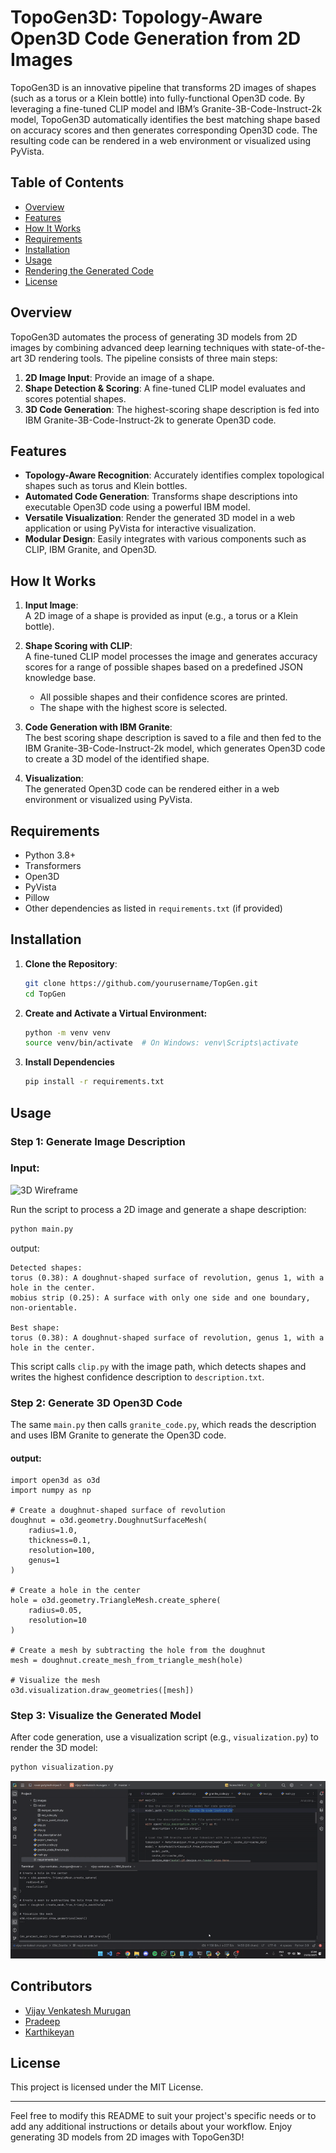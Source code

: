 # TopoGen3D: Topology-Aware Open3D Code Generation from 2D Images

TopoGen3D is an innovative pipeline that transforms 2D images of shapes (such as a torus or a Klein bottle) into fully-functional Open3D code. By leveraging a fine-tuned CLIP model and IBM’s Granite-3B-Code-Instruct-2k model, TopoGen3D automatically identifies the best matching shape based on accuracy scores and then generates corresponding Open3D code. The resulting code can be rendered in a web environment or visualized using PyVista.

## Table of Contents
- [Overview](#overview)
- [Features](#features)
- [How It Works](#how-it-works)
- [Requirements](#requirements)
- [Installation](#installation)
- [Usage](#usage)
- [Rendering the Generated Code](#rendering-the-generated-code)
- [License](#license)

## Overview
TopoGen3D automates the process of generating 3D models from 2D images by combining advanced deep learning techniques with state-of-the-art 3D rendering tools. The pipeline consists of three main steps:

1. **2D Image Input**: Provide an image of a shape.
2. **Shape Detection & Scoring**: A fine-tuned CLIP model evaluates and scores potential shapes.
3. **3D Code Generation**: The highest-scoring shape description is fed into IBM Granite-3B-Code-Instruct-2k to generate Open3D code.

## Features
- **Topology-Aware Recognition**: Accurately identifies complex topological shapes such as torus and Klein bottles.
- **Automated Code Generation**: Transforms shape descriptions into executable Open3D code using a powerful IBM model.
- **Versatile Visualization**: Render the generated 3D model in a web application or using PyVista for interactive visualization.
- **Modular Design**: Easily integrates with various components such as CLIP, IBM Granite, and Open3D.

## How It Works
1. **Input Image**:  
   A 2D image of a shape is provided as input (e.g., a torus or a Klein bottle).

2. **Shape Scoring with CLIP**:  
   A fine-tuned CLIP model processes the image and generates accuracy scores for a range of possible shapes based on a predefined JSON knowledge base.  
   - All possible shapes and their confidence scores are printed.  
   - The shape with the highest score is selected.

3. **Code Generation with IBM Granite**:  
   The best scoring shape description is saved to a file and then fed to the IBM Granite-3B-Code-Instruct-2k model, which generates Open3D code to create a 3D model of the identified shape.

4. **Visualization**:  
   The generated Open3D code can be rendered either in a web environment or visualized using PyVista.

## Requirements
- Python 3.8+
- Transformers
- Open3D
- PyVista
- Pillow
- Other dependencies as listed in `requirements.txt` (if provided)

## Installation
1. **Clone the Repository**:
   ```bash
   git clone https://github.com/yourusername/TopGen.git
   cd TopGen
   ```

2. **Create and Activate a Virtual Environment:**
   ```bash
   python -m venv venv
   source venv/bin/activate  # On Windows: venv\Scripts\activate
   ```
3. **Install Dependencies**
    ```bash
   pip install -r requirements.txt
   ```
    
## Usage

### Step 1: Generate Image Description
### Input: 
![3D Wireframe](sample_3d_model.jpeg)

Run the script to process a 2D image and generate a shape description:

```bash
python main.py
```
output:
```
Detected shapes:
torus (0.38): A doughnut-shaped surface of revolution, genus 1, with a hole in the center.
mobius strip (0.25): A surface with only one side and one boundary, non-orientable.

Best shape:
torus (0.38): A doughnut-shaped surface of revolution, genus 1, with a hole in the center.

```

This script calls `clip.py` with the image path, which detects shapes and writes the highest confidence description to `description.txt`.

### Step 2: Generate 3D Open3D Code
The same `main.py` then calls `granite_code.py`, which reads the description and uses IBM Granite to generate the Open3D code.

#### output:
```
import open3d as o3d
import numpy as np

# Create a doughnut-shaped surface of revolution
doughnut = o3d.geometry.DoughnutSurfaceMesh(
    radius=1.0,
    thickness=0.1,
    resolution=100,
    genus=1
)

# Create a hole in the center
hole = o3d.geometry.TriangleMesh.create_sphere(
    radius=0.05,
    resolution=10
)

# Create a mesh by subtracting the hole from the doughnut
mesh = doughnut.create_mesh_from_triangle_mesh(hole)

# Visualize the mesh
o3d.visualization.draw_geometries([mesh])
```

### Step 3: Visualize the Generated Model
After code generation, use a visualization script (e.g., `visualization.py`) to render the 3D model:
```bash
python visualization.py
```

![Demo](demo.gif)

## Contributors
- [Vijay Venkatesh Murugan](https://github.com/vijaysr4)
- [Pradeep](https://github.com/pradeepng21)
- [Karthikeyan](https://github.com/karthik-official)

## License
This project is licensed under the MIT License. 

---

Feel free to modify this README to suit your project's specific needs or to add any additional instructions or details about your workflow. Enjoy generating 3D models from 2D images with TopoGen3D!
